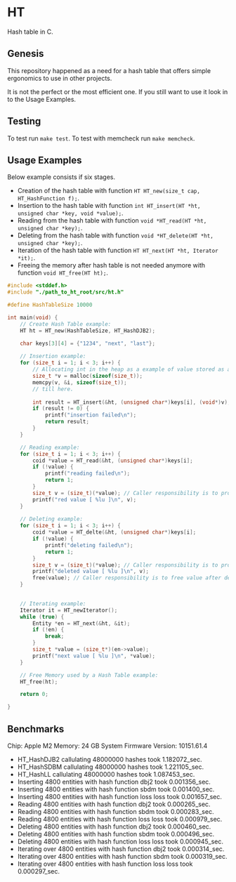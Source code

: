 # HT

Hash table in C.

## Genesis

This repository happened as a need for a hash table that offers simple ergonomics to use in other projects.

It is not the perfect or the most efficient one. If you still want to use it look in to the Usage Examples.

## Testing

To test run `make test`.
To test with memcheck run `make memcheck`.

## Usage Examples

Below example consists if six stages.

- Creation of the hash table with function `HT HT_new(size_t cap, HT_HashFunction f);`.
- Insertion to the hash table with function `int HT_insert(HT *ht, unsigned char *key, void *value);`.
- Reading from the hash table with function `void *HT_read(HT *ht, unsigned char *key);`.
- Deleting from the hash table with function `void *HT_delete(HT *ht, unsigned char *key);`.
- Iteration of the hash table with function `HT HT_next(HT *ht, Iterator *it);`.
- Freeing the memory after hash table is not needed anymore with function `void HT_free(HT ht);`.


```c
#include <stddef.h>
#include "./path_to_ht_root/src/ht.h"

#define HashTableSize 10000

int main(void) {
    // Create Hash Table example:
    HT ht = HT_new(HashTableSize, HT_HashDJB2);

    char keys[3][4] = {"1234", "next", "last"};
   
    // Insertion example:
    for (size_t i = 1; i < 3; i++) {
        // Allocating int in the heap as a example of value stored as a pointer,
        size_t *v = malloc(sizeof(size_t));
        memcpy(v, &i, sizeof(size_t));
        // till here.
        
        int result = HT_insert(&ht, (unsigned char*)keys[i], (void*)v);
        if (result != 0) {
            printf("insertion failed\n");
            return result;
        }
    }

    // Reading example:
    for (size_t i = 1; i < 3; i++) { 
        coid *value = HT_read(&ht, (unsigned char*)keys[i];
        if (!value) {
            printf("reading failed\n");
            return 1;
        }
        size_t v = (size_t)(*value); // Caller responsibility is to properly cast variable.
        printf("red value [ %lu ]\n", v);
    }
    
    // Deleting example:
    for (size_t i = 1; i < 3; i++) { 
        coid *value = HT_delte(&ht, (unsigned char*)keys[i];
        if (!value) {
            printf("deleting failed\n");
            return 1;
        }
        size_t v = (size_t)(*value); // Caller responsibility is to properly cast variable.
        printf("deleted value [ %lu ]\n", v);
        free(value); // Caller responsibility is to free value after deletion and usage.
    }
    

    // Iterating example:
    Iterator it = HT_newIterator();
    while (true) {
        Entity *en = HT_next(&ht, &it);
        if (!en) {
            break;
        }
        size_t *value = (size_t*)(en->value);
        printf("next value [ %lu ]\n", *value);
    }

    // Free Memory used by a Hash Table example:
    HT_free(ht); 

    return 0;

}
```


## Benchmarks

Chip: Apple M2
Memory: 24 GB
System Firmware Version: 10151.61.4

- HT_HashDJB2 callulating 48000000 hashes took 1.182072_sec.
- HT_HashSDBM callulating 48000000 hashes took 1.221105_sec.
- HT_HashLL callulating 48000000 hashes took 1.087453_sec.
- Inserting 4800 entities with hash function dbj2 took 0.001356_sec.
- Inserting 4800 entities with hash function sbdm took 0.001400_sec.
- Inserting 4800 entities with hash function loss loss took 0.001657_sec.
- Reading 4800 entities with hash function dbj2 took 0.000265_sec.
- Reading 4800 entities with hash function sbdm took 0.000283_sec.
- Reading 4800 entities with hash function loss loss took 0.000979_sec.
- Deleting 4800 entities with hash function dbj2 took 0.000460_sec.
- Deleting 4800 entities with hash function sbdm took 0.000496_sec.
- Deleting 4800 entities with hash function loss loss took 0.000945_sec.
- Iterating over 4800 entities with hash function dbj2 took 0.000314_sec.
- Iterating over 4800 entities with hash function sbdm took 0.000319_sec.
- Iterating over 4800 entities with hash function loss loss took 0.000297_sec.

